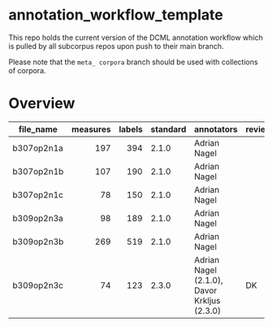 # annotation_workflow_template

This repo holds the current version of the DCML annotation workflow which is pulled by all subcorpus repos upon push to their main branch. 

Please note that the `meta_ corpora` branch should be used with collections of corpora.


# Overview
|file_name |measures|labels|standard|                annotators                 |reviewers|
|----------|-------:|-----:|--------|-------------------------------------------|---------|
|b307op2n1a|     197|   394|2.1.0   |Adrian Nagel                               |         |
|b307op2n1b|     107|   190|2.1.0   |Adrian Nagel                               |         |
|b307op2n1c|      78|   150|2.1.0   |Adrian Nagel                               |         |
|b309op2n3a|      98|   189|2.1.0   |Adrian Nagel                               |         |
|b309op2n3b|     269|   519|2.1.0   |Adrian Nagel                               |         |
|b309op2n3c|      74|   123|2.3.0   |Adrian Nagel (2.1.0), Davor Krkljus (2.3.0)|DK       |
